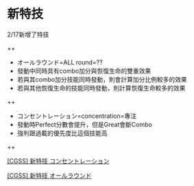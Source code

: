 # 新特技

2/17新增了特技

++
* オールラウンド=ALL round=??
 * 發動中同時具有combo加分與恢復生命的雙重效果
 * 若與其combo加分技能同時發動，則會計算加分比例較多的效果
 * 若與其他恢復生命的技能同時發動，則計算恢復生命較多的效果

++
* コンセントレーション=concentration=專注  
 * 發動時Perfect分數會提升，但是Great會斷Combo  
 * 強判跟過載的優先度比這個技能高

++

[\[CGSS\] 新特技 コンセントレーション](http://disp.cc/b/654-9TdS)

[\[CGSS\] 新特技 オールラウンド](http://disp.cc/b/654-9T6U)

